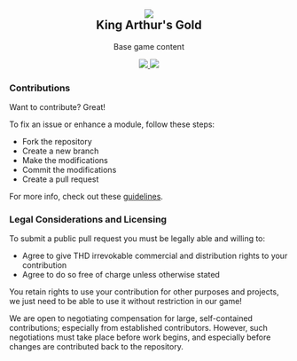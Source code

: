 <h2 align = 'center'><img src = 'http://i.imgur.com/794rYzg.png'><br>King Arthur's Gold</h2>
<p align = 'center'>Base game content</p>

<p align = 'center'>
  <a href = 'https://discord.gg/kag'>
      <img src = 'https://img.shields.io/badge/%23development-on Discord-7289DA.svg'>
  </a>
  <a href = 'http://webchat.quakenet.org/?channels=#thd'>
    <img src = 'https://img.shields.io/badge/%23thd-on Quakenet-lightgray.svg'>
  </a>
</p>

### Contributions

Want to contribute? Great!

To fix an issue or enhance a module, follow these steps:

- Fork the repository
- Create a new branch
- Make the modifications
- Commit the modifications
- Create a pull request

For more info, check out these [guidelines](https://github.com/transhumandesign/kag-base/blob/master/CONTRIBUTING.md).

### Legal Considerations and Licensing

To submit a public pull request you must be legally able and willing to:

- Agree to give THD irrevokable commercial and distribution rights to your contribution
- Agree to do so free of charge unless otherwise stated

You retain rights to use your contribution for other purposes and projects, we just need to be able to use it without restriction in our game!

We are open to negotiating compensation for large, self-contained contributions; especially from established contributors. However, such negotiations must take place before work begins, and especially before changes are contributed back to the repository.
